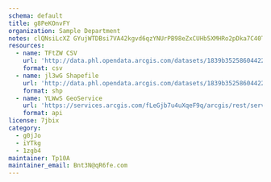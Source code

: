 ```yaml
---
schema: default
title: g8PeKOnvFY 
organization: Sample Department 
notes: clQNsiLcXZ GYujWTDBsi7VA42kgvd6qzYNUrPB98eZxCUHb5XMHRo2pDka7C40Tatwy9hVOK8PEnJmhIES3yWzltKp0m5Q1jROJ 
resources:
  - name: TFtZW CSV
    url: 'http://data.phl.opendata.arcgis.com/datasets/1839b35258604422b0b520cbb668df0d_0.csv'
    format: csv
  - name: jl3wG Shapefile
    url: 'http://data.phl.opendata.arcgis.com/datasets/1839b35258604422b0b520cbb668df0d_0.zip'
    format: shp
  - name: YLWwS GeoService
    url: 'https://services.arcgis.com/fLeGjb7u4uXqeF9q/arcgis/rest/services/Air_Monitoring_Stations/FeatureServer/0/query'
    format: api
license: 7jbix 
category:
  - g0jJo 
  - iYTkg 
  - 1zgb4 
maintainer: Tp10A  
maintainer_email: Bnt3N@qR6fe.com
---
```

